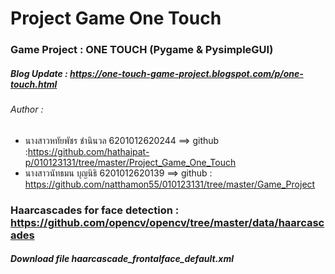 # Project Game One Touch
### Game Project : ONE TOUCH (Pygame & PysimpleGUI)
##### Blog Update : https://one-touch-game-project.blogspot.com/p/one-touch.html
###### Author :
* นางสาวหทัยพัชร ชำนินวล 6201012620244   ==>   github :https://github.com/hathaipat-p/010123131/tree/master/Project_Game_One_Touch
* นางสาวนัทธมน บุญนิธิ  6201012620139     ==>   github :  https://github.com/natthamon55/010123131/tree/master/Game_Project
### Haarcascades for face detection : https://github.com/opencv/opencv/tree/master/data/haarcascades
##### Download file haarcascade_frontalface_default.xml
